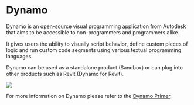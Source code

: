 # Dynamo

Dynamo is an [open-source](https://github.com/DynamoDS/Dynamo) visual programming application from Autodesk that aims to be accessible to non-programmers and programmers alike. 

It gives users the ability to visually script behavior, define custom pieces of logic and run custom code segments using various textual programming languages.

Dynamo can be used as a standalone product \(Sandbox\) or can plug into other products such as Revit \(Dynamo for Revit\).

![](../.gitbook/assets/dynamo1.png)

For more information on Dynamo please refer to the [Dynamo Primer](http://primer.dynamobim.org/).

